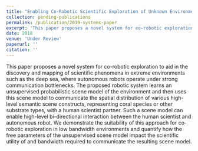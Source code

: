 ```yaml
---
title: "Enabling Co-Robotic Scientific Exploration of Unknown Environments over a Low Bandwidth Communication Channel"
collection: pending-publications
permalink: /publication/2019-systems-paper
excerpt: 'This paper proposes a novel system for co-robotic exploration to aid in the discovery and mapping of scientific phenomena in extreme environments such as the deep sea, where autonomous robots operate under strong communication bottlenecks.'
date: 2018
venue: 'Under Review'
paperurl: ''
citation: ''
---
```


This paper proposes a novel system for co-robotic exploration to aid in the discovery and mapping of scientific phenomena in extreme environments such as the deep sea, where autonomous robots operate under strong communication bottlenecks. The proposed robotic system learns an unsupervised probabilistic scene model of the environment and then uses this scene model to communicate the spatial distribution of various high-level semantic scene constructs, representing coral species or other substrate types, with a human scientist partner. Such a scene model can enable high-level bi-directional interaction between the human scientist and autonomous robot. We demonstrate the suitability of this approach for co-robotic exploration in low bandwidth environments and quantify how the free parameters of the unsupervised scene model impact the scientific utility of and bandwidth required to communicate the resulting scene model.

[//]: # (TODO: Add citation)

